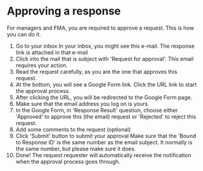 # Approving a response
For managers and FMA, you are required to approve a request. This is how you can do it.

1. Go to your inbox
    In your inbox, you might see this e-mail. The response link is attached in that e-mail
2. Click into the mail that is subject with 'Request for approval'. This email requires your action.
3. Read the request carefully, as you are the one that approves this request.
4. At the bottom, you will see a Google Form link. Click the URL link to start the approval process.
5. After clicking the URL, you will be redirected to the Google Form page.
6. Make sure that the email address you log on is yours.
7. In the Google Form, in 'Response Result' question, choose either 'Approved' to approve this (the email) request or 'Rejected' to reject this request.
8. Add some comments to the request (optional)
9. Click 'Submit' button to submit your approval
    Make sure that the 'Bound to Response ID' is the same number as the email subject. It normally is the same number, but please make sure it does.
10. Done!
    The request requester will automatically receive the notification when the approval process goes through.
